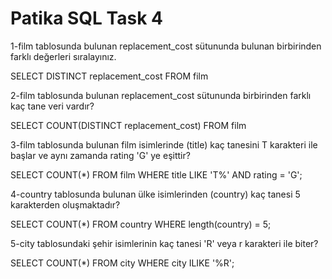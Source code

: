 # Patika SQL Task 4


1-film tablosunda bulunan replacement_cost sütununda bulunan birbirinden farklı değerleri sıralayınız.

SELECT DISTINCT replacement_cost FROM film


2-film tablosunda bulunan replacement_cost sütununda birbirinden farklı kaç tane veri vardır?

SELECT COUNT(DISTINCT replacement_cost) FROM film


3-film tablosunda bulunan film isimlerinde (title) kaç tanesini T karakteri ile başlar ve aynı zamanda rating 'G' ye eşittir?

SELECT COUNT(*) FROM film
WHERE title LIKE 'T%' AND rating = 'G';

4-country tablosunda bulunan ülke isimlerinden (country) kaç tanesi 5 karakterden oluşmaktadır?

SELECT COUNT(*) FROM country 
WHERE length(country) = 5;


5-city tablosundaki şehir isimlerinin kaç tanesi 'R' veya r karakteri ile biter?

SELECT COUNT(*) FROM city 
WHERE city ILIKE '%R';

 
